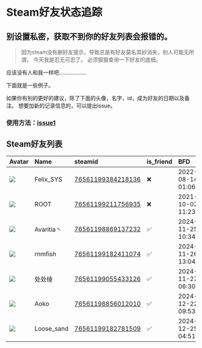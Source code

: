 # Steam好友状态追踪
## 别设置私密，获取不到你的好友列表会报错的。

> 因为steam没有删好友提示，导致总是有好友莫名其妙消失，别人可能无所谓，
> 今天我是忍无可忍了。 必须狠狠查询一下好友的底细。

应该没有人和我一样吧………………

下面就是一些例子。

如果你有别的更好的建议，除了下面的头像，名字，id，成为好友的日期以及备注。 想要加新的记录信息的，可以提出issue。

### 使用方法：[issue1](https://github.com/systemannounce/SteamFriends/issues/1)

## Steam好友列表

| Avatar                                                                            | Name       | steamid                                                                     | is_friend   | BFD                 | Remark   | removed_time        |
|:----------------------------------------------------------------------------------|:-----------|:----------------------------------------------------------------------------|:------------|:--------------------|:---------|:--------------------|
| ![](https://avatars.steamstatic.com/d41abd4be0b3769e1919802da758591a11639b13.jpg) | Felix_SYS  | [76561199384218136](https://steamcommunity.com/profiles/76561199384218136/) | ❌           | 2022-08-14 01:06:38 |          | 2024-11-26 16:43:23 |
| ![](https://avatars.steamstatic.com/ef15d4fa577672454e11c4dc5fbfa9fc71722ede.jpg) | ROOT       | [76561199211756935](https://steamcommunity.com/profiles/76561199211756935/) | ❌           | 2021-10-02 11:23:03 |          | 2024-11-26 16:43:23 |
| ![](https://avatars.steamstatic.com/8caea187bf69a2d80927de336c4fb8d3cd3f37b5.jpg) | Avaritia丶  | [76561198869137232](https://steamcommunity.com/profiles/76561198869137232/) | ✅           | 2024-11-25 10:34:50 |          |                     |
| ![](https://avatars.steamstatic.com/ab15a45938c09b7bc5c448e3c3a6134061b8fd94.jpg) | rnmfish    | [76561199182411074](https://steamcommunity.com/profiles/76561199182411074/) | ✅           | 2024-11-26 13:04:52 |          |                     |
| ![](https://avatars.steamstatic.com/9e0dd4dd76f23aba764a1aae67537d0595250807.jpg) | 处处绫        | [76561199055433126](https://steamcommunity.com/profiles/76561199055433126/) | ✅           | 2024-11-27 06:30:20 |          |                     |
| ![](https://avatars.steamstatic.com/86d0d4e5d91a2ee6b5b934c744570c5ef3f35dbc.jpg) | Aoko       | [76561198856012010](https://steamcommunity.com/profiles/76561198856012010/) | ✅           | 2024-12-22 09:53:28 |          |                     |
| ![](https://avatars.steamstatic.com/64e2c3cd08221e27c5b03ca332f0ec1e638696e1.jpg) | Loose_sand | [76561199182781509](https://steamcommunity.com/profiles/76561199182781509/) | ✅           | 2024-12-25 04:51:24 |          |                     |